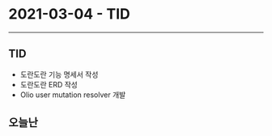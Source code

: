 # 2021-03-04 - TID

---

## TID

-   도란도란 기능 명세서 작성
-   도란도란 ERD 작성
-   Olio user mutation resolver 개발

## 오늘난
